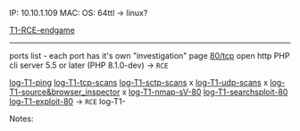 IP: 10.10.1.109
MAC:
OS: 64ttl -> linux?


[T1-RCE-endgame](./T1-RCE-endgame)
****


ports list - each port has it's own "investigation" page
[80/tcp](./T1-80tcp) open  http    PHP cli server 5.5 or later (PHP 8.1.0-dev) -> `RCE`


[log-T1-ping](./log-T1-ping)
[log-T1-tcp-scans](./log-T1-tcp-scans)
[log-T1-sctp-scans](./log-T1-sctp-scans) x
[log-T1-udp-scans](./log-T1-udp-scans) x
[log-T1-source&browser_inspector](./log-T1-source&browser_inspector) x
[log-T1-nmap-sV-80](./log-T1-nmap-sV-80)
[log-T1-searchsploit-80](./log-T1-searchsploit-80)
[log-T1-exploit-80](./log-T1-exploit-80) -> `RCE`
log-T1-

Notes: